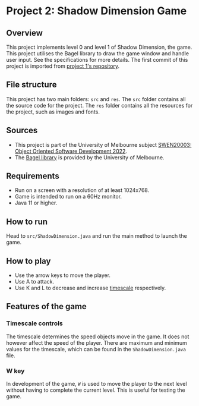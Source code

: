 # Project 2: Shadow Dimension Game

## Overview
This project implements level 0 and level 1 of Shadow Dimension, the game. This project utilises the Bagel library to draw the game window and handle user input. See the specifications for more details. The first commit of this project is imported from [project 1's repository](https://github.com/d4vidsha/swen20003-project-1/blob/master/README.md).

## File structure
This project has two main folders: `src` and `res`. The `src` folder contains all the source code for the project. The `res` folder contains all the resources for the project, such as images and fonts.

## Sources
- This project is part of the University of Melbourne subject [SWEN20003: Object Oriented Software Development 2022](https://handbook.unimelb.edu.au/2022/subjects/swen20003).
- The [Bagel library](https://people.eng.unimelb.edu.au/mcmurtrye/bagel-doc/) is provided by the University of Melbourne.

## Requirements
- Run on a screen with a resolution of at least 1024x768.
- Game is intended to run on a 60Hz monitor.
- Java 11 or higher.

## How to run
Head to `src/ShadowDimension.java` and run the main method to launch the game.

## How to play
- Use the arrow keys to move the player.
- Use A to attack.
- Use K and L to decrease and increase [timescale](#timescale) respectively.

## Features of the game
### Timescale controls
The timescale determines the speed objects move in the game. It does not however affect the speed of the player. There are maximum and minimum values for the timescale, which can be found in the `ShadowDimension.java` file.
### W key
In development of the game, `W` is used to move the player to the next level without having to complete the current level. This is useful for testing the game.